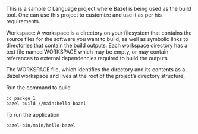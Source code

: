 This is a sample C Language project where Bazel is being used as the build tool. One can use this project to customize and use it as per his requirements.

Workspace: A workspace is a directory on your filesystem that contains the source files for the software you want to build, as well as symbolic links to directories that contain the build outputs. Each workspace directory has a text file named WORKSPACE which may be empty, or may contain references to external dependencies required to build the outputs

The WORKSPACE file, which identifies the directory and its contents as a Bazel workspace and lives at the root of the project’s directory structure,

Run the command to build
```
cd packge_1
bazel build //main:hello-bazel
````

To run the application

```
bazel-bin/main/hello-bazel
```


